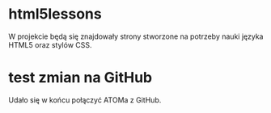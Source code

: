 # html5lessons

W projekcie będą się znajdowały strony stworzone na potrzeby nauki języka HTML5 oraz stylów CSS.

# test zmian na GitHub
Udało się w końcu połączyć ATOMa z GitHub.
